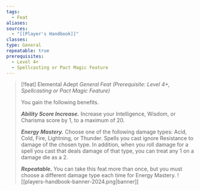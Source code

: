 ```yaml
---
tags:
  - Feat
aliases: 
sources:
  - "[[Player's Handbook]]"
classes: 
type: General
repeatable: true
prerequisites:
  - Level 4+
  - Spellcasting or Pact Magic Feature
---
```

>[!feat] Elemental Adept
>_General Feat (Prerequisite: Level 4+, Spellcasting or Pact Magic Feature)_
>
>You gain the following benefits.
>
>**_Ability Score Increase._** Increase your Intelligence, Wisdom, or Charisma score by 1, to a maximum of 20.
>
>**_Energy Mastery._** Choose one of the following damage types: Acid, Cold, Fire, Lightning, or Thunder. Spells you cast ignore Resistance to damage of the chosen type. In addition, when you roll damage for a spell you cast that deals damage of that type, you can treat any 1 on a damage die as a 2.
>
>**_Repeatable._** You can take this feat more than once, but you must choose a different damage type each time for Energy Mastery.
![[players-handbook-banner-2024.png|banner]]